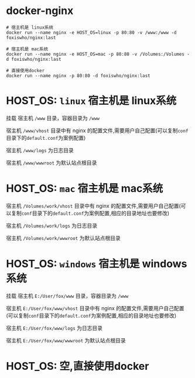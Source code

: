 # docker-nginx

```SHELL
# 宿主机是 linux系统
docker run --name nginx -e HOST_OS=linux -p 80:80 -v /www:/www -d foxiswho/nginx:last

# 宿主机是 mac系统
docker run --name nginx -e HOST_OS=mac -p 80:80 -v /Volumes:/Volumes -d foxiswho/nginx:last

# 直接使用docker
docker run --name nginx -p 80:80 -d foxiswho/nginx:last
```

# HOST_OS: `linux` 宿主机是 linux系统
挂载 宿主机 `/www` 目录，容器目录为 `/www`

宿主机 `/www/vhost` 目录中有 nginx 的配置文件,需要用户自己配置(可以复制`conf`目录下的`default.conf`为案例配置)

宿主机 `/www/logs` 为日志目录

宿主机 `/www/wwwroot` 为默认站点根目录

# HOST_OS:  `mac` 宿主机是 mac系统

宿主机 `/Volumes/work/vhost` 目录中有 nginx 的配置文件,需要用户自己配置(可以复制`conf`目录下的`default.conf`为案例配置,相应的目录地址也要修改)

宿主机 `/Volumes/work/logs` 为日志目录

宿主机 `/Volumes/work/wwwroot` 为默认站点根目录

# HOST_OS: `windows` 宿主机是 windows系统
挂载 宿主机 `E:/User/fox/www` 目录，容器目录为 `/www`

宿主机 `E:/User/fox/www/vhost` 目录中有 nginx 的配置文件,需要用户自己配置(可以复制`conf`目录下的`default.conf`为案例配置,相应的目录地址也要修改)

宿主机 `E:/User/fox/www/logs` 为日志目录

宿主机 `E:/User/fox/www/wwwroot` 为默认站点根目录

# HOST_OS:  空,直接使用docker